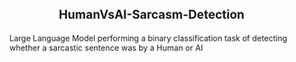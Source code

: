 <h2>
<p align='center'>
 HumanVsAI-Sarcasm-Detection
</p>
</h2>
Large Language Model performing a binary classification task of detecting whether a sarcastic sentence was by a Human or AI
